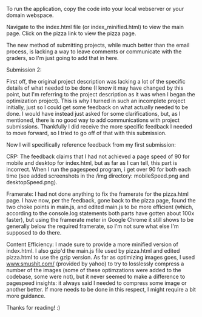 To run the application, copy the code into your local webserver or your domain webspace.

Navigate to the index.html file (or index_minified.html) to view the main page.  Click on the
pizza link to view the pizza page.

The new method of submitting projects, while much better than the email process, is lacking a
way to leave comments or communicate with the graders, so I'm just going to add that in here.

Submission 2:

First off, the original project description was lacking a lot of the specific details of what
needed to be done (I know it may have changed by this point, but I'm referring to the project
description as it was when I began the optimization project).  This is why I turned in such an
incomplete project initially, just so I could get some feedback on what actually needed to be
done.  I would have instead just asked for some clarifications, but, as I mentioned, there is
no good way to add communications with project submissions.  Thankfully I did receive the more
specific feedback I needed to move forward, so I tried to go off of that with this submission.

Now I will specifically reference feedback from my first submission:

CRP: The feedback claims that I had not achieved a page speed of 90 for mobile and desktop for
index.html, but as far as I can tell, this part is incorrect.  When I run the pagespeed
program, i get over 90 for both each time (see added screenshots in the /img directory:
mobileSpeed.png and desktopSpeed.png).

Framerate: I had not done anything to fix the framerate for the pizza.html page.  I have now, per
the feedback, gone back to the pizza page, found the two choke points in main.js, and edited
main.js to be more efficient (which, according to the console.log statements both parts have
gotten about 100x faster), but using the framerate meter in Google Chrome it still shows to
be generally below the required framerate, so I'm not sure what else I'm supposed to do there.

Content Efficiency: I made sure to provide a more minified version of index.html.  I also gzip'd the
main.js file used by pizza.html and edited pizza.html to use the gzip version.  As far as optimizing
images goes, I used www.smushit.com/ (provided by yahoo) to try to losslessly compress a number
of the images (some of these optimzations were added to the codebase, some were not), but it never
seemed to make a difference to pagespeed insights: it always said I needed to compress some image
or another better.  If more needs to be done in this respect, I might require a bit more guidance.

Thanks for reading! :)